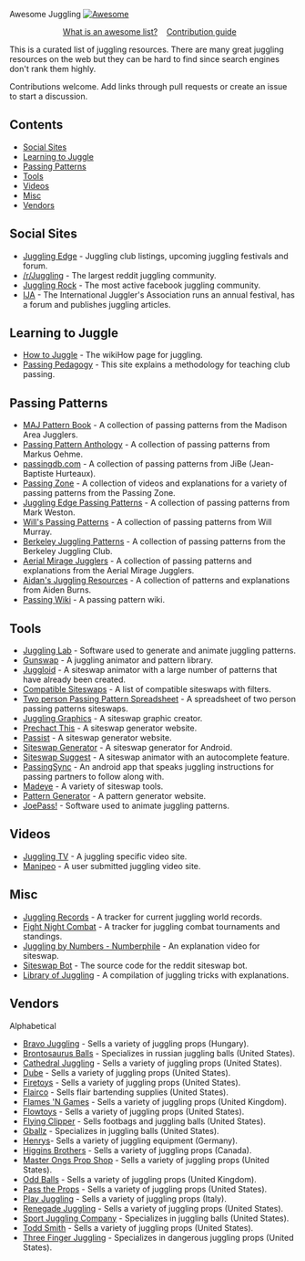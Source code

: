 Awesome Juggling [![Awesome](https://awesome.re/badge.svg)](https://awesome.re)

<p align="center">
	<a href="awesome.md">What is an awesome list?</a>&nbsp;&nbsp;&nbsp;
	<a href="contributing.md">Contribution guide</a>&nbsp;&nbsp;&nbsp;
</p>

This is a curated list of juggling resources.  There are many great juggling resources on the web but they can be hard to find since search engines don't rank them highly.

Contributions welcome. Add links through pull requests or create an issue to start a discussion.
<br>

## Contents

- [Social Sites](#social-sites)
- [Learning to Juggle](#learning-to-juggle)
- [Passing Patterns](#passing-patterns)
- [Tools](#tools)
- [Videos](#videos)
- [Misc](#misc)
- [Vendors](#vendors)

## Social Sites
- [Juggling Edge](https://www.jugglingedge.com/clublistings.php) - Juggling club listings, upcoming juggling festivals and forum.
- [/r/Juggling](https://www.reddit.com/r/juggling/) - The largest reddit juggling community.
- [Juggling Rock](https://www.facebook.com/groups/JugglingRock/) - The most active facebook juggling community.
- [IJA](https://www.juggle.org/) - The International Juggler's Association runs an annual festival, has a forum and publishes juggling articles.

## Learning to Juggle
- [How to Juggle](https://www.wikihow.com/Juggle) - The wikiHow page for juggling.
- [Passing Pedagogy](http://passingpedagogy.com/) - This site explains a methodology for teaching club passing.

## Passing Patterns
- [MAJ Pattern Book](https://madjugglers.com/majpatternbook) - A  collection of passing patterns from the Madison Area Jugglers.
- [Passing Pattern Anthology](https://jonglieren-jena.de/ppa/ppa.html) -  A collection of passing patterns from Markus Oehme.
- [passingdb.com](https://www.passingdb.com/index.php) - A collection of passing patterns from JiBe (Jean-Baptiste Hurteaux).
- [Passing Zone](https://passing.zone/) - A collection of videos and explanations for a variety of passing patterns from the Passing Zone.
- [Juggling Edge Passing Patterns](http://www.jugglingedge.com/pdf/PassingPatternsAug06.pdf) - A collection of passing patterns from Mark Weston.
- [Will's Passing Patterns](http://web.csulb.edu/~wmurray/jugglingArticles/WillPatterns.pdf) - A collection of passing patterns from Will Murray.
- [Berkeley Juggling Patterns](https://berkeleyjuggling.org/juggling-patterns/) - A collection of passing patterns from the Berkeley Juggling Club.
- [Aerial Mirage Jugglers](http://www.gnerds.com/juggle/) - A collection of passing patterns and explanations from the Aerial Mirage Jugglers.
- [Aidan's Juggling Resources](http://www.juggle.me.uk/passing/) - A collection of patterns and explanations from Aiden Burns.
- [Passing Wiki](https://passingwiki.org/wiki/Main_Page) - A passing pattern wiki.


## Tools
- [Juggling Lab](https://jugglinglab.org/) - Software used to generate and animate juggling patterns.
- [Gunswap](http://www.gunswap.co/about) - A juggling animator and pattern library.
- [Juggloid](http://juggloid.com/) - A siteswap animator with a large number of patterns that have already been created.
- [Compatible Siteswaps](https://www.cs.cmu.edu/~ckaestne/siteswaps.xhtml) - A list of compatible siteswaps with filters.
- [Two person Passing Pattern Spreadsheet](https://drive.google.com/file/d/0B26BTNBYVjFqdW9mWUgteDZYT00/view?ths=true) - A spreadsheet of two person passing patterns siteswaps.
- [Juggling Graphics](https://juggling.graphics/) - A siteswap graphic creator.
- [Prechact This](http://www.prechacthis.org/) - A siteswap generator website.
- [Passist](https://passist.org/) - A siteswap generator website.
- [Siteswap Generator](https://play.google.com/store/apps/details?id=namlit.siteswapgenerator&hl=gsw) - A siteswap generator for Android.
- [Siteswap Suggest](http://joshmermelstein.com/juggle-suggest/) - A siteswap animator with an autocomplete feature.
- [PassingSync](https://play.google.com/store/apps/details?id=edu.cmu.mastersofflyingobjects.passingsync) - An android app that speaks juggling instructions for passing partners to follow along with.
- [Madeye](http://madeye.org/juggling/) - A variety of siteswap tools.
- [Pattern Generator](http://jacos.nl/how-to-use-the-pattern-generator/) - A pattern generator website.
- [JoePass!](http://koelnvention.de/w/?page_id=151) - Software used to animate juggling patterns.

## Videos
- [Juggling TV](http://juggling.tv/) - A juggling specific video site.
- [Manipeo](http://manipeo.com/) - A user submitted juggling video site.

## Misc
- [Juggling Records](https://www.juggling-records.com/) - A tracker for current juggling world records.
- [Fight Night Combat](http://www.fightnightcombat.com/index.html) - A tracker for juggling combat tournaments and standings.
- [Juggling by Numbers - Numberphile](https://www.youtube.com/watch?time_continue=99&v=7dwgusHjA0Y) - An explanation video for siteswap.
- [Siteswap Bot](https://github.com/loganstafman/siteswap-bot) - The source code for the reddit siteswap bot.
- [Library of Juggling](https://www.libraryofjuggling.com/) - A compilation of juggling tricks with explanations.

## Vendors
Alphabetical

- [Bravo Juggling](http://www.bravojuggling.com/) - Sells a variety of juggling props (Hungary).
- [Brontosaurus Balls](http://brontosaurusballs.com/) - Specializes in russian juggling balls (United States).
- [Cathedral Juggling](http://www.cathedraljuggling.com/) - Sells a variety of juggling props (United States).
- [Dube](https://www.dube.com/) - Sells a variety of juggling props (United States).
- [Firetoys](https://www.firetoys.com/) - Sells a variety of juggling props (United States).
- [Flairco](http://www.flairco.com) - Sells flair bartending supplies (United States).
- [Flames 'N Games](https://flamesngames.co.uk/) - Sells a variety of juggling props (United Kingdom).
- [Flowtoys](https://flowtoys.com/) - Sells a variety of juggling props (United States).
- [Flying Clipper](https://www.flyingclipper.com/) - Sells footbags and juggling balls (United States).
- [Gballz](https://gballz.com/) - Specializes in juggling balls (United States).
- [Henrys](https://www.henrys-online.de/en/)- Sells a variety of juggling equipment (Germany).
- [Higgins Brothers](http://higginsbrothers.com/en/) - Sells a variety of juggling props (Canada).
- [Master Ongs Prop Shop](http://www.masterongspropshop.com/) - Sells a variety of juggling props (United States).
- [Odd Balls](https://www.oddballs.co.uk/) - Sells a variety of juggling props (United Kingdom).
- [Pass the Props](http://passtheprops.com/) - Sells a variety of juggling props (United States).
- [Play Juggling](https://www.playjuggling.com/en/) - Sells a variety of juggling props (Italy).
- [Renegade Juggling](https://www.renegadejuggling.com/) - Sells a variety of juggling props (United States).
- [Sport Juggling Company](http://sportjugglingco.com/) - Specializes in juggling balls (United States).
- [Todd Smith](http://toddsmith.com/) - Sells a variety of juggling props (United States).
- [Three Finger Juggling](https://threefingerjuggling.com/) - Specializes in dangerous juggling props (United States).



